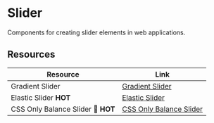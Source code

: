 # Slider

Components for creating slider elements in web applications.

## Resources

| Resource | Link |
|---|---|
| Gradient Slider | [Gradient Slider](https://codepen.io/egrucza/pen/LEoOQZ) |
| Elastic Slider **HOT**| [Elastic Slider](https://www.reactbits.dev/components/elastic-slider) |
| CSS Only Balance Slider 🤯 **HOT** | [CSS Only Balance Slider](https://codepen.io/jh3y/pen/oNVwLpK) | 
